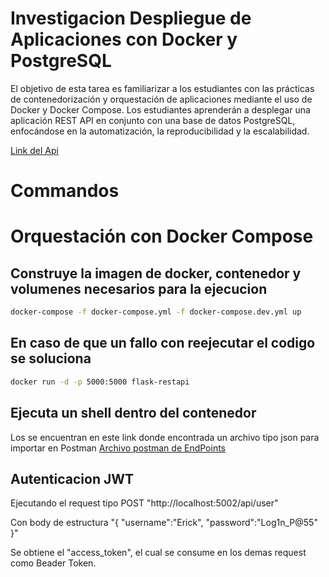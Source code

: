 # Investigacion Despliegue de Aplicaciones con Docker y PostgreSQL

El objetivo de esta tarea es familiarizar a los estudiantes con las prácticas de contenedorización y orquestación de aplicaciones mediante el uso de Docker y Docker Compose. Los estudiantes aprenderán a desplegar
una aplicación REST API en conjunto con una base de datos PostgreSQL, enfocándose en la automatización,
la reproducibilidad y la escalabilidad.

[Link del Api](http://127.0.0.1:5000/api/tasks)

# Commandos 
# Orquestación con Docker Compose
## Construye la imagen de docker, contenedor y volumenes necesarios para la ejecucion

``` bash
docker-compose -f docker-compose.yml -f docker-compose.dev.yml up
```

## En caso de que un fallo con reejecutar el codigo se soluciona
``` bash example-bad
docker run -d -p 5000:5000 flask-restapi
```

## Ejecuta un shell dentro del contenedor

Los se encuentran en este link donde encontrada un archivo tipo json para importar en Postman
[Archivo postman de EndPoints]([https://link-url-here.org](https://github.com/StefWalker/Repo-BD2-G02/blob/main/Tareas/TC01/TC01-Endpoints.postman_collection.json))

## Autenticacion JWT

Ejecutando el request tipo POST "http://localhost:5002/api/user"

Con body de estructura "{
    "username":"Erick",
    "password":"Log1n_P@55"
}"

Se obtiene el "access_token", el cual se consume en los demas request como Beader Token.
